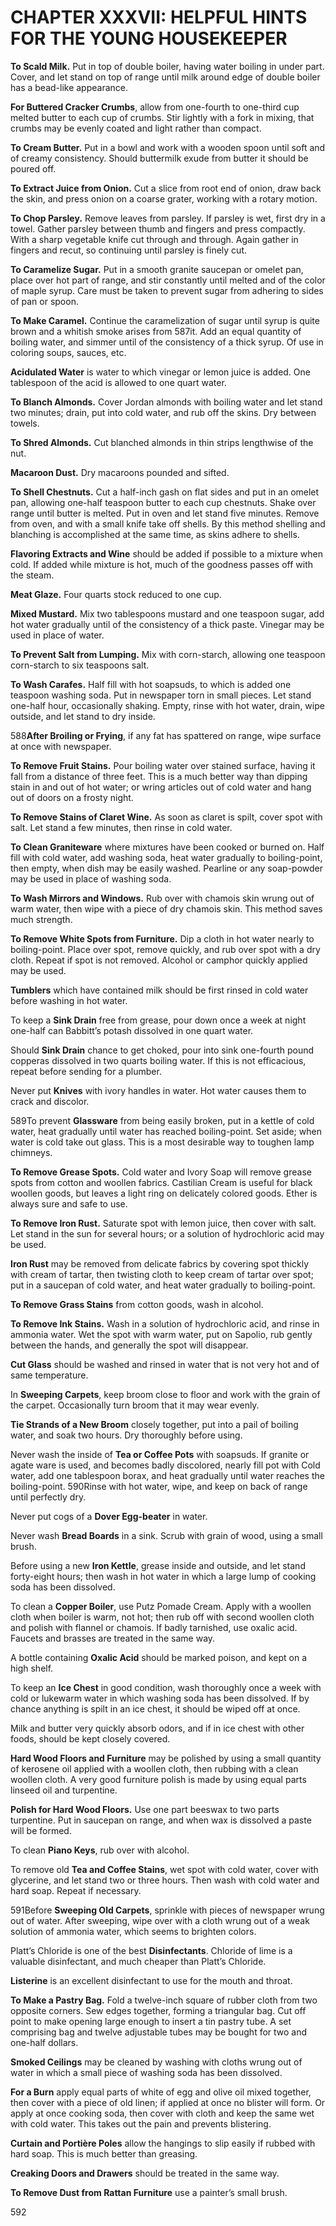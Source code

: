 # CHAPTER XXXVII: HELPFUL HINTS FOR THE YOUNG HOUSEKEEPER

**To Scald Milk.** Put in top of double boiler, having water boiling in under part. Cover, and let stand on top of range until milk around edge of double boiler has a bead-like appearance.

**For Buttered Cracker Crumbs**, allow from one-fourth to one-third cup melted butter to each cup of crumbs. Stir lightly with a fork in mixing, that crumbs may be evenly coated and light rather than compact.

**To Cream Butter.** Put in a bowl and work with a wooden spoon until soft and of creamy consistency. Should buttermilk exude from butter it should be poured off.

**To Extract Juice from Onion.** Cut a slice from root end of onion, draw back the skin, and press onion on a coarse grater, working with a rotary motion.

**To Chop Parsley.** Remove leaves from parsley. If parsley is wet, first dry in a towel. Gather parsley between thumb and fingers and press compactly. With a sharp vegetable knife cut through and through. Again gather in fingers and recut, so continuing until parsley is finely cut.

**To Caramelize Sugar.** Put in a smooth granite saucepan or omelet pan, place over hot part of range, and stir constantly until melted and of the color of maple syrup. Care must be taken to prevent sugar from adhering to sides of pan or spoon.

**To Make Caramel.** Continue the caramelization of sugar until syrup is quite brown and a whitish smoke arises from 587it. Add an equal quantity of boiling water, and simmer until of the consistency of a thick syrup. Of use in coloring soups, sauces, etc.

**Acidulated Water** is water to which vinegar or lemon juice is added. One tablespoon of the acid is allowed to one quart water.

**To Blanch Almonds.** Cover Jordan almonds with boiling water and let stand two minutes; drain, put into cold water, and rub off the skins. Dry between towels.

**To Shred Almonds.** Cut blanched almonds in thin strips lengthwise of the nut.

**Macaroon Dust.** Dry macaroons pounded and sifted.

**To Shell Chestnuts.** Cut a half-inch gash on flat sides and put in an omelet pan, allowing one-half teaspoon butter to each cup chestnuts. Shake over range until butter is melted. Put in oven and let stand five minutes. Remove from oven, and with a small knife take off shells. By this method shelling and blanching is accomplished at the same time, as skins adhere to shells.

**Flavoring Extracts and Wine** should be added if possible to a mixture when cold. If added while mixture is hot, much of the goodness passes off with the steam.

**Meat Glaze.** Four quarts stock reduced to one cup.

**Mixed Mustard.** Mix two tablespoons mustard and one teaspoon sugar, add hot water gradually until of the consistency of a thick paste. Vinegar may be used in place of water.

**To Prevent Salt from Lumping.** Mix with corn-starch, allowing one teaspoon corn-starch to six teaspoons salt.

**To Wash Carafes.** Half fill with hot soapsuds, to which is added one teaspoon washing soda. Put in newspaper torn in small pieces. Let stand one-half hour, occasionally shaking. Empty, rinse with hot water, drain, wipe outside, and let stand to dry inside.

588**After Broiling or Frying**, if any fat has spattered on range, wipe surface at once with newspaper.

**To Remove Fruit Stains.** Pour boiling water over stained surface, having it fall from a distance of three feet. This is a much better way than dipping stain in and out of hot water; or wring articles out of cold water and hang out of doors on a frosty night.

**To Remove Stains of Claret Wine.** As soon as claret is spilt, cover spot with salt. Let stand a few minutes, then rinse in cold water.

**To Clean Graniteware** where mixtures have been cooked or burned on. Half fill with cold water, add washing soda, heat water gradually to boiling-point, then empty, when dish may be easily washed. Pearline or any soap-powder may be used in place of washing soda.

**To Wash Mirrors and Windows.** Rub over with chamois skin wrung out of warm water, then wipe with a piece of dry chamois skin. This method saves much strength.

**To Remove White Spots from Furniture.** Dip a cloth in hot water nearly to boiling-point. Place over spot, remove quickly, and rub over spot with a dry cloth. Repeat if spot is not removed. Alcohol or camphor quickly applied may be used.

**Tumblers** which have contained milk should be first rinsed in cold water before washing in hot water.

To keep a **Sink Drain** free from grease, pour down once a week at night one-half can Babbitt’s potash dissolved in one quart water.

Should **Sink Drain** chance to get choked, pour into sink one-fourth pound copperas dissolved in two quarts boiling water. If this is not efficacious, repeat before sending for a plumber.

Never put **Knives** with ivory handles in water. Hot water causes them to crack and discolor.

589To prevent **Glassware** from being easily broken, put in a kettle of cold water, heat gradually until water has reached boiling-point. Set aside; when water is cold take out glass. This is a most desirable way to toughen lamp chimneys.

**To Remove Grease Spots.** Cold water and Ivory Soap will remove grease spots from cotton and woollen fabrics. Castilian Cream is useful for black woollen goods, but leaves a light ring on delicately colored goods. Ether is always sure and safe to use.

**To Remove Iron Rust.** Saturate spot with lemon juice, then cover with salt. Let stand in the sun for several hours; or a solution of hydrochloric acid may be used.

**Iron Rust** may be removed from delicate fabrics by covering spot thickly with cream of tartar, then twisting cloth to keep cream of tartar over spot; put in a saucepan of cold water, and heat water gradually to boiling-point.

**To Remove Grass Stains** from cotton goods, wash in alcohol.

**To Remove Ink Stains.** Wash in a solution of hydrochloric acid, and rinse in ammonia water. Wet the spot with warm water, put on Sapolio, rub gently between the hands, and generally the spot will disappear.

**Cut Glass** should be washed and rinsed in water that is not very hot and of same temperature.

In **Sweeping Carpets**, keep broom close to floor and work with the grain of the carpet. Occasionally turn broom that it may wear evenly.

**Tie Strands of a New Broom** closely together, put into a pail of boiling water, and soak two hours. Dry thoroughly before using.

Never wash the inside of **Tea or Coffee Pots** with soapsuds. If granite or agate ware is used, and becomes badly discolored, nearly fill pot with Cold water, add one tablespoon borax, and heat gradually until water reaches the boiling-point. 590Rinse with hot water, wipe, and keep on back of range until perfectly dry.

Never put cogs of a **Dover Egg-beater** in water.

Never wash **Bread Boards** in a sink. Scrub with grain of wood, using a small brush.

Before using a new **Iron Kettle**, grease inside and outside, and let stand forty-eight hours; then wash in hot water in which a large lump of cooking soda has been dissolved.

To clean a **Copper Boiler**, use Putz Pomade Cream. Apply with a woollen cloth when boiler is warm, not hot; then rub off with second woollen cloth and polish with flannel or chamois. If badly tarnished, use oxalic acid. Faucets and brasses are treated in the same way.

A bottle containing **Oxalic Acid** should be marked poison, and kept on a high shelf.

To keep an **Ice Chest** in good condition, wash thoroughly once a week with cold or lukewarm water in which washing soda has been dissolved. If by chance anything is spilt in an ice chest, it should be wiped off at once.

Milk and butter very quickly absorb odors, and if in ice chest with other foods, should be kept closely covered.

**Hard Wood Floors and Furniture** may be polished by using a small quantity of kerosene oil applied with a woollen cloth, then rubbing with a clean woollen cloth. A very good furniture polish is made by using equal parts linseed oil and turpentine.

**Polish for Hard Wood Floors.** Use one part beeswax to two parts turpentine. Put in saucepan on range, and when wax is dissolved a paste will be formed.

To clean **Piano Keys**, rub over with alcohol.

To remove old **Tea and Coffee Stains**, wet spot with cold water, cover with glycerine, and let stand two or three hours. Then wash with cold water and hard soap. Repeat if necessary.

591Before **Sweeping Old Carpets**, sprinkle with pieces of newspaper wrung out of water. After sweeping, wipe over with a cloth wrung out of a weak solution of ammonia water, which seems to brighten colors.

Platt’s Chloride is one of the best **Disinfectants**. Chloride of lime is a valuable disinfectant, and much cheaper than Platt’s Chloride.

**Listerine** is an excellent disinfectant to use for the mouth and throat.

**To Make a Pastry Bag.** Fold a twelve-inch square of rubber cloth from two opposite corners. Sew edges together, forming a triangular bag. Cut off point to make opening large enough to insert a tin pastry tube. A set comprising bag and twelve adjustable tubes may be bought for two and one-half dollars.

**Smoked Ceilings** may be cleaned by washing with cloths wrung out of water in which a small piece of washing soda has been dissolved.

**For a Burn** apply equal parts of white of egg and olive oil mixed together, then cover with a piece of old linen; if applied at once no blister will form. Or apply at once cooking soda, then cover with cloth and keep the same wet with cold water. This takes out the pain and prevents blistering.

**Curtain and Portière Poles** allow the hangings to slip easily if rubbed with hard soap. This is much better than greasing.

**Creaking Doors and Drawers** should be treated in the same way.

**To Remove Dust from Rattan Furniture** use a painter’s small brush.

592